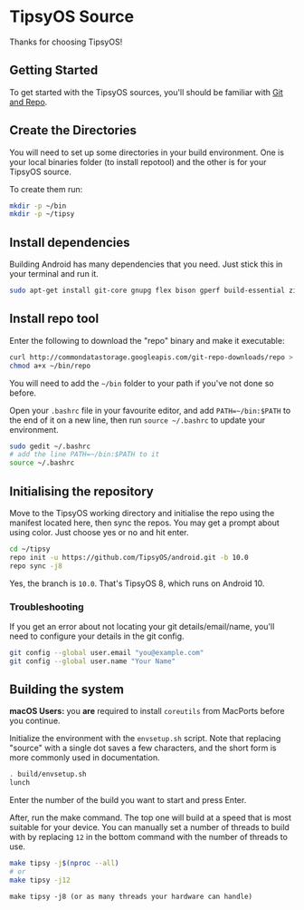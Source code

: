 # TipsyOS Source

Thanks for choosing TipsyOS!

## Getting Started

To get started with the TipsyOS sources, you'll should be familiar with [Git and Repo](http://source.android.com/source/version-control.html).

## Create the Directories

You will need to set up some directories in your build environment. One is your local binaries folder (to install repotool) and the other is for your TipsyOS source.

To create them run:

```sh
mkdir -p ~/bin
mkdir -p ~/tipsy
```

## Install dependencies

Building Android has many dependencies that you need. Just stick this in your terminal and run it.

```sh
sudo apt-get install git-core gnupg flex bison gperf build-essential zip curl zlib1g-dev gcc-multilib g++-multilib libc6-dev-i386 lib32ncurses5-dev x11proto-core-dev libx11-dev lib32z-dev libgl1-mesa-dev libxml2-utils xsltproc unzip python
```

## Install repo tool

Enter the following to download the "repo" binary and make it executable:

```sh
curl http://commondatastorage.googleapis.com/git-repo-downloads/repo > ~/bin/repo
chmod a+x ~/bin/repo
```

You will need to add the `~/bin` folder to your path if you've not done so before.

Open your `.bashrc` file in your favourite editor, and add `PATH=~/bin:$PATH` to the end of it on a new line, then run `source ~/.bashrc` to update your environment.

```sh
sudo gedit ~/.bashrc
# add the line PATH=~/bin:$PATH to it
source ~/.bashrc
```

## Initialising the repository

Move to the TipsyOS working directory and initialise the repo using the manifest located here, then sync the repos. You may get a prompt about using color. Just choose yes or no and hit enter.

```sh
cd ~/tipsy
repo init -u https://github.com/TipsyOS/android.git -b 10.0
repo sync -j8
```

Yes, the branch is `10.0`. That's TipsyOS 8, which runs on Android 10.

### Troubleshooting

If you get an error about not locating your git details/email/name, you'll need to configure your details in the git config.

```sh
git config --global user.email "you@example.com"
git config --global user.name "Your Name"
```

<!--  -f is default behaviour in new repotool
*PLEASE NOTE THAT YOU MUST USE THE -f flag when repo syncing/initializing if you want to sync with our default -j8 setup as android.googlesource seems to like to reject your requests if you set your -jflag too high.
if you wish to avoid this issue run it repo sync -j1 otherwise -f (force) is recommended so it will resync the repos it gets error codes on. Thank you and have a nice day.*-->


## Building the system

**macOS Users:** you **are** required to install `coreutils` from MacPorts before you continue.

Initialize the environment with the `envsetup.sh` script. Note that replacing "source" with a single dot saves a few characters, and the short form is more commonly used in documentation.

```sh
. build/envsetup.sh
lunch
```

Enter the number of the build you want to start and press Enter.

After, run the make command. The top one will build at a speed that is most suitable for your device. You can manually set a number of threads to build with by replacing `12` in the bottom command with the number of threads to use.

```sh
make tipsy -j$(nproc --all)
# or
make tipsy -j12
```

    make tipsy -j8 (or as many threads your hardware can handle)
